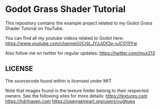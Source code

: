 Godot Grass Shader Tutorial
===========================
This repository contains the example project related to my Godot Grass Shader Tutorial on YouTube.

You can find all my youtube videos related to Godot here:
https://www.youtube.com/channel/UCrbLJYzJjDf2p-vJC011lYw

Also follow me on twitter for regular updates:
https://twitter.com/mux213

LICENSE
-------
The sourcecode found within is licensed under MIT.

Note that images found in the texture folder belong to their respected owners.
See the following sites for more details:
https://textures.com
https://hdrihaven.com
https://opengameart.org/users/yughues
